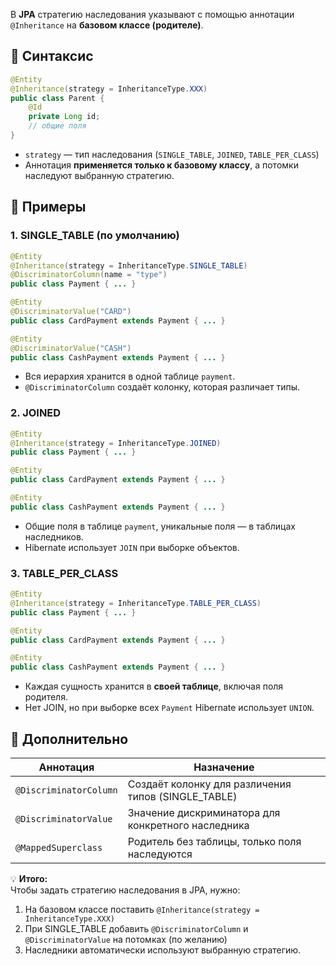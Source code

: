 В **JPA** стратегию наследования указывают с помощью аннотации `@Inheritance` на **базовом классе (родителе)**.
## 🔹 Синтаксис
```java
@Entity
@Inheritance(strategy = InheritanceType.XXX)
public class Parent {
    @Id
    private Long id;
    // общие поля
}
```
- `strategy` — тип наследования (`SINGLE_TABLE`, `JOINED`, `TABLE_PER_CLASS`)
- Аннотация **применяется только к базовому классу**, а потомки наследуют выбранную стратегию.
## 🔹 Примеры
### 1. SINGLE_TABLE (по умолчанию)
```java
@Entity
@Inheritance(strategy = InheritanceType.SINGLE_TABLE)
@DiscriminatorColumn(name = "type")
public class Payment { ... }

@Entity
@DiscriminatorValue("CARD")
public class CardPayment extends Payment { ... }

@Entity
@DiscriminatorValue("CASH")
public class CashPayment extends Payment { ... }
```
- Вся иерархия хранится в одной таблице `payment`.
- `@DiscriminatorColumn` создаёт колонку, которая различает типы.
### 2. JOINED
```java
@Entity
@Inheritance(strategy = InheritanceType.JOINED)
public class Payment { ... }

@Entity
public class CardPayment extends Payment { ... }

@Entity
public class CashPayment extends Payment { ... }
```
- Общие поля в таблице `payment`, уникальные поля — в таблицах наследников.
- Hibernate использует `JOIN` при выборке объектов.
### 3. TABLE_PER_CLASS
```java
@Entity
@Inheritance(strategy = InheritanceType.TABLE_PER_CLASS)
public class Payment { ... }

@Entity
public class CardPayment extends Payment { ... }

@Entity
public class CashPayment extends Payment { ... }
```
- Каждая сущность хранится в **своей таблице**, включая поля родителя.
- Нет JOIN, но при выборке всех `Payment` Hibernate использует `UNION`.
## 🔹 Дополнительно

|Аннотация|Назначение|
|---|---|
|`@DiscriminatorColumn`|Создаёт колонку для различения типов (SINGLE_TABLE)|
|`@DiscriminatorValue`|Значение дискриминатора для конкретного наследника|
|`@MappedSuperclass`|Родитель без таблицы, только поля наследуются|
💡 **Итого:**  
Чтобы задать стратегию наследования в JPA, нужно:
1. На базовом классе поставить `@Inheritance(strategy = InheritanceType.XXX)`
2. При SINGLE_TABLE добавить `@DiscriminatorColumn` и `@DiscriminatorValue` на потомках (по желанию)
3. Наследники автоматически используют выбранную стратегию.
